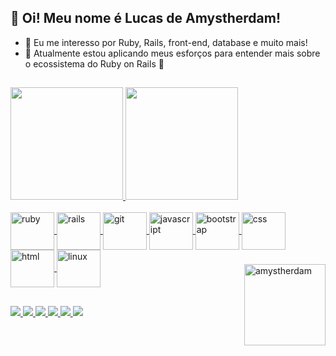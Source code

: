 ## 👋 Oi! Meu nome é Lucas de Amystherdam!
- 👀 Eu me interesso por Ruby, Rails, front-end, database e muito mais!
- 🌱 Atualmente estou aplicando meus esforços para entender mais sobre o ecossistema do Ruby on Rails 💎
##
<div>
  <a href="https://github.com/amystherdam">
  <img height="180em" src="https://github-readme-stats.vercel.app/api?username=amystherdam&count_private=true&show_icons=true&theme=dracula"/>
  <img height="180em" src="https://github-readme-stats.vercel.app/api/top-langs/?username=amystherdam&layout=compact&langs_count=6&theme=dracula"/>
</div>

<div style="display: inline_block">
  <br>
  <img align="center" alt="ruby" height="60" width="70" src="https://cdn.jsdelivr.net/gh/devicons/devicon/icons/ruby/ruby-plain.svg"/>
  <img align="center" alt="rails" height="60" width="70" src="https://cdn.jsdelivr.net/gh/devicons/devicon/icons/rails/rails-original-wordmark.svg"/>
  <img align="center" alt="git" height="60" width="70" src="https://cdn.jsdelivr.net/gh/devicons/devicon/icons/git/git-original.svg"/>
  <img align="center" alt="javascript" height="60" width="70" src="https://cdn.jsdelivr.net/gh/devicons/devicon/icons/javascript/javascript-original.svg"/>
  <img align="center" alt="bootstrap" height="60" width="70" src="https://cdn.jsdelivr.net/gh/devicons/devicon/icons/bootstrap/bootstrap-original.svg"/>
  <img align="center" alt="css" height="60" width="70" src="https://cdn.jsdelivr.net/gh/devicons/devicon/icons/css3/css3-original.svg"/>
  <img align="center" alt="html" height="60" width="70" src="https://cdn.jsdelivr.net/gh/devicons/devicon/icons/html5/html5-original.svg"/>
  <img align="center" alt="linux" height="60" width="70" src="https://cdn.jsdelivr.net/gh/devicons/devicon/icons/linux/linux-original.svg"/>
  <img align="right" alt="amystherdam" style="width: 130px; margin-top: 23px;" src="https://i.ibb.co/QkxL0jW/im-cartoon.gif"/>
</div>
  
##
  
<div>
  <a href="https://wa.me/5585985336916" target="_blank">
    <img src="https://img.shields.io/badge/WhatsApp-25D366?style=for-the-badge&logo=whatsapp&logoColor=white"/>
  </a>
  <a href="https://t.me/amystherdam" target="_blank">
    <img src="https://img.shields.io/badge/Telegram-2CA5E0?style=for-the-badge&logo=telegram&logoColor=white"/>
  </a>
  <a href="https://www.linkedin.com/in/amystherdam" target="_blank">
    <img src="https://img.shields.io/badge/LinkedIn-0077B5?style=for-the-badge&logo=linkedin&logoColor=white"/>
  </a>
  <a href="https://mail.google.com/mail/?view=cm&fs=1&to=pro.lucas07@gmail.com" target="_blank">
    <img src="https://img.shields.io/badge/Gmail-D14836?style=for-the-badge&logo=gmail&logoColor=white"/>
  </a>
  <a href="https://stackoverflow.com/users/11223242/amystherdam" target="_blank">
    <img src="https://img.shields.io/badge/Stack_Overflow-FE7A16?style=for-the-badge&logo=stack-overflow&logoColor=white"/>
  </a>
  <a href="https://medium.com/@amystherdam" target="_blank">
    <img src="https://img.shields.io/badge/Medium-12100E?style=for-the-badge&logo=medium&logoColor=white"/>
  </a>
</div>

##

